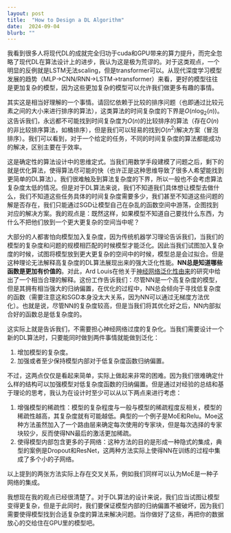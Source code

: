 ```yaml
---
layout: post
title:  "How to Design a DL Algorithm"
date:  2024-09-04 
blurb: ""
---
```


我看到很多人将现代DL的成就完全归功于cuda和GPU带来的算力提升，而完全忽略了现代DL在算法设计上的进步，我认为这是极为荒谬的。对于这类观点，一个明显的反例就是LSTM无法scaling，但是transformer可以。从现代深度学习模型发展的趋势（MLP->CNN/RNN->LSTM->transformer）来看，更好的模型往往是更加复杂的模型，因为这些更加复杂的模型可以允许我们做更多有趣的事情。

其实这是相当好理解的一个事情。请回忆依赖于比较的排序问题（也即通过比较元素之间的大小来进行排序的算法），这类算法的时间复杂度的下界是$O(n\log_2(n))$。这告诉我们，永远都不可能找到时间复杂度为$O(n)$的比较排序的算法（存在$O(n)$的非比较排序算法，如桶排序），但是我们可以轻易的找到$O(n^2)$解决方案（冒泡排序）。我们可以看到，对于一个给定的任务，不同的时间复杂度的算法都能成功的解决，区别主要在于效率。

这是确定性的算法设计中的思维定式。当我们用数学手段建模了问题之后，剩下的就是优化算法，使得算法尽可能的快（也许正是这种思维导致了很多人希望能找到更简单的DL算法）。我们很难触及到算法复杂度的下界，所以一般也不会考虑算法复杂度太低的情况。但是对于DL算法来说，我们不知道我们具体想让模型去做什么，我们不知道这些任务具体的时间复杂度需要多少，我们甚至不知道这些问题的解是否存在，我们只能通过SGD让模型自己在杂乱的函数空间中游荡，企图找到对应的解决方案。我的观点是：既然这样，如果模型不知道自己要找什么东西，为什么不把他们放到一个更大更复杂的空间当中呢？

大部分的人都害怕向模型加入复杂度，因为传统机器学习理论告诉我们，当我们的模型的复杂度和问题的规模相匹配的时候模型才能泛化。因此当我们试图加入复杂度的时候，试图将模型放到更大更复杂的空间中的时候，模型总是会过拟合。但是这种理论无法解释高复杂度的DL算法展现出来的强大泛化性能。**NN总是知道哪些函数是更加有价值的**。对此，Ard Louis在他关于[神经网络泛化性由来](https://arxiv.org/abs/1805.08522)的研究中给出了一个相当合理的解释。这份工作告诉我们：尽管NN是一个高复杂度的模型，但是其拥有相当强大的归纳偏置，在优化的过程中，NN总会倾向于寻找低复杂度的函数（需要注意这和SGD本身没太大关系，因为NN可以通过无梯度方法优化）。也就是说，尽管NN的复杂度较高，但是当我们将其优化好之后，NN内部拟合好的函数总是低复杂度的。

这实际上就是告诉我们，不需要担心神经网络过度的复杂化。当我们需要设计一个新的DL算法时，只要能同时做到两件事情就能做到泛化：

1. 增加模型的复杂度。
2. 加强或者至少保持模型内部对于低复杂度函数归纳偏置。

不过，这两点仅仅是看起来简单，实际上做起来非常的困难。因为我们很难确定什么样的结构可以加强模型对低复杂度函数的归纳偏置。但是通过对经验的总结和基于理论的思考，我认为在设计时至少可以从以下两点来进行考虑：

1. 增强模型的稀疏性：模型的复杂程度与一般与模型的稀疏程度反相关，模型的稀疏性越高，其复杂度就有可能越低。典型的一个例子是MoE和Relu。Moe这种方法虽然加入了一个路由层来确定每次使用的专家块，但是每次选择的专家块较少，反而使得NN最后的激活更加稀疏。
2. 使得模型内部包含更多的子网络：这种方法的目的是形成一种隐式的集成，典型的案例是Dropout和ResNet，这两种方法实际上使得NN在训练的过程中集成了多个小的子网络。

以上提到的两张方法实际上存在交叉关系，例如我们同样可以认为MoE是一种子网络的集成。

我想现在我的观点已经很清楚了。对于DL算法的设计来说，我们应当试图让模型变得更复杂，但是于此同时，我们要保证模型内部的归纳偏置不被破坏，因为我们需要使得模型找到合适复杂度的算法来解决问题。当你做好了这些，再把你的数据放心的交给住在GPU里的模型吧。